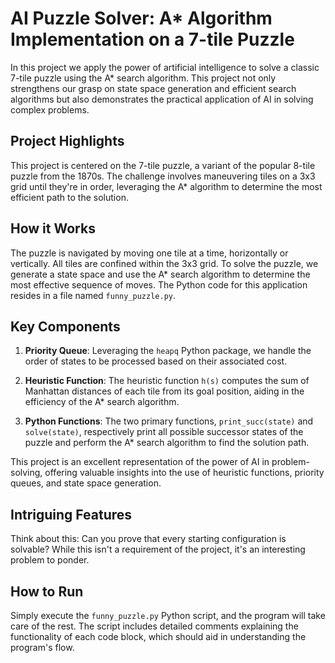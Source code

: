 # AI Puzzle Solver: A* Algorithm Implementation on a 7-tile Puzzle

In this project we apply the power of artificial intelligence to solve a classic 7-tile puzzle using the A* search algorithm. This project not only strengthens our grasp on state space generation and efficient search algorithms but also demonstrates the practical application of AI in solving complex problems.

## Project Highlights

This project is centered on the 7-tile puzzle, a variant of the popular 8-tile puzzle from the 1870s. The challenge involves maneuvering tiles on a 3x3 grid until they're in order, leveraging the A* algorithm to determine the most efficient path to the solution.

## How it Works

The puzzle is navigated by moving one tile at a time, horizontally or vertically. All tiles are confined within the 3x3 grid. To solve the puzzle, we generate a state space and use the A* search algorithm to determine the most effective sequence of moves. The Python code for this application resides in a file named `funny_puzzle.py`.

## Key Components

1. **Priority Queue**: Leveraging the `heapq` Python package, we handle the order of states to be processed based on their associated cost.

2. **Heuristic Function**: The heuristic function `h(s)` computes the sum of Manhattan distances of each tile from its goal position, aiding in the efficiency of the A* search algorithm.

3. **Python Functions**: The two primary functions, `print_succ(state)` and `solve(state)`, respectively print all possible successor states of the puzzle and perform the A* search algorithm to find the solution path.

This project is an excellent representation of the power of AI in problem-solving, offering valuable insights into the use of heuristic functions, priority queues, and state space generation.

## Intriguing Features

Think about this: Can you prove that every starting configuration is solvable? While this isn't a requirement of the project, it's an interesting problem to ponder.

## How to Run

Simply execute the `funny_puzzle.py` Python script, and the program will take care of the rest. The script includes detailed comments explaining the functionality of each code block, which should aid in understanding the program's flow.
